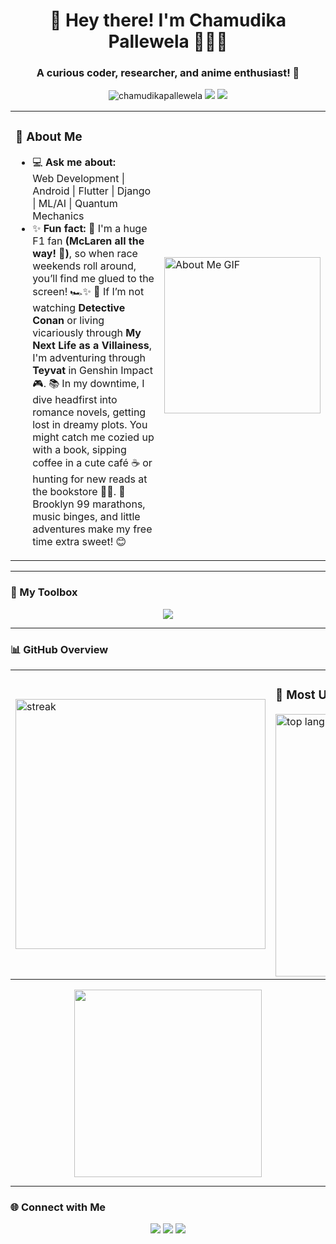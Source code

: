 <h1 align="center">🌸 Hey there! I'm Chamudika Pallewela 👩‍💻✨</h1>
<h3 align="center">A curious coder, researcher, and anime enthusiast! 🌱</h3>

<p align="center"> 
  <img src="https://komarev.com/ghpvc/?username=chamudikapallewela&label=Visitors&color=ff69b4&style=flat-square" alt="chamudikapallewela" />
  <img src="https://img.shields.io/badge/Love-Coding-ffb6c1?style=flat-square" />
  <img src="https://img.shields.io/badge/F1-%F0%9F%8F%8B-orange?style=flat-square" />
</p>



<table>
  <tr>
    <td>
      <strong><h3> 💖 About Me </h3></strong>
      <ul>
        <li>💻 <strong>Ask me about:</strong> <br> Web Development | Android | Flutter | Django | ML/AI | Quantum Mechanics</li>
        <li>✨ <strong>Fun fact:</strong>   🌟 I'm a huge F1 fan <strong>(McLaren all the way! 🧡)</strong>, so when race weekends roll around, you’ll find me glued to the screen! 🏎️✨   
    🎏 If I’m not watching <strong>Detective Conan</strong> or living vicariously through <strong>My Next Life as a Villainess</strong>, I'm adventuring through <strong>Teyvat</strong> in Genshin Impact 🎮.   
    📚 In my downtime, I dive headfirst into romance novels, getting lost in dreamy plots. You might catch me cozied up with a book, sipping coffee in a cute café ☕ or hunting for new reads at the bookstore 📖💕.
    🎵 Brooklyn 99 marathons, music binges, and little adventures make my free time extra sweet! 😊  
  </li>
      </ul>
    </td>
    <td>
      <img src="https://media.giphy.com/media/nFLW7PNGgN3lI68rdv/giphy.gif?cid=790b7611eb8akokrvvyigcsr6nktvui5k2diim00x65yvsky&ep=v1_gifs_search&rid=giphy.gif" alt="About Me GIF" width="250">
    </td>
  </tr>
</table>









---

### 🌸 My Toolbox  
<p align="center">  
  <img src="https://skillicons.dev/icons?i=html,css,js,react,flutter,python,django,java,mongodb,mysql,php,tailwind,aws,git,dotnet,figma,angular,bootstrap,chartjs,csharp,linux,laravel,postgresql,tensorflow,express,firebase,flask,vscode,kotlin,arduino&theme=light" />  
</p>  



---
### 📊 GitHub Overview  

<table style="border-collapse: collapse; border: none;">
  <tr>
    <td style="border: none;">
      <img src="https://github-readme-streak-stats.herokuapp.com/?user=chamudikapallewela&theme=sakura" alt="streak" width="400" />
    </td>
    <td style="border: none;">
      <strong><h3>🧁 Most Used Languages</h3></strong>  
      <img src="https://github-readme-stats.vercel.app/api/top-langs/?username=chamudikapallewela&layout=compact&theme=sakura" alt="top langs" width="420" />
    </td>
  </tr>
</table>
 
<p align="center">
  <img src="https://media.giphy.com/media/k0ijJhqrUP4T2EvmJ1/giphy.gif?cid=790b76116jlj70au121zehvkby3t57j6flj7aahytnq3hpvp&ep=v1_gifs_search&rid=giphy.gif" width="300">
  
</p>

---

### 🌐 Connect with Me  
<p align="center">  
  <a href="https://www.linkedin.com/in/chamudikapallewela/"><img src="https://img.shields.io/badge/-LinkedIn-0e76a8?style=flat-square&logo=Linkedin&logoColor=white" /></a>  
  <a href="https://twitter.com/yourusername"><img src="https://img.shields.io/badge/-Twitter-00acee?style=flat-square&logo=Twitter&logoColor=white" /></a>  
  <a href="mailto:yourmail@gmail.com"><img src="https://img.shields.io/badge/-Gmail-c14438?style=flat-square&logo=Gmail&logoColor=white" /></a>  
</p>  

